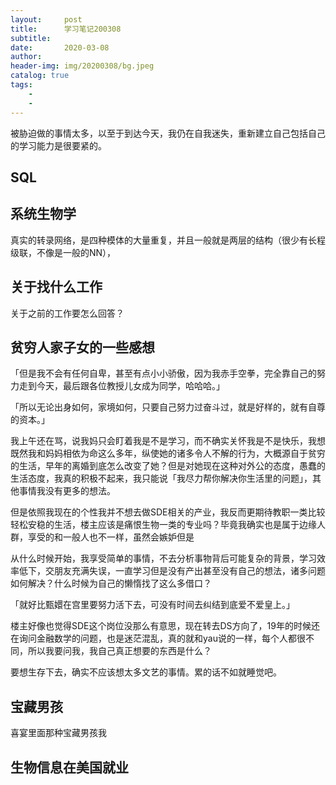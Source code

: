 ```yaml
---
layout:     post
title:      学习笔记200308
subtitle:   
date:       2020-03-08
author:     
header-img: img/20200308/bg.jpeg
catalog: true
tags:
    - 
    - 
---
```

被胁迫做的事情太多，以至于到达今天，我仍在自我迷失，重新建立自己包括自己的学习能力是很要紧的。
## SQL





## 系统生物学
真实的转录网络，是四种模体的大量重复，并且一般就是两层的结构（很少有长程级联，不像是一般的NN），
## 关于找什么工作
关于之前的工作要怎么回答？

## 贫穷人家子女的一些感想
「但是我不会有任何自卑，甚至有点小小骄傲，因为我赤手空拳，完全靠自己的努力走到今天，最后跟各位教授儿女成为同学，哈哈哈。」

「所以无论出身如何，家境如何，只要自己努力过奋斗过，就是好样的，就有自尊的资本。」

我上午还在骂，说我妈只会盯着我是不是学习，而不确实关怀我是不是快乐，我想既然我和妈妈相依为命这么多年，纵使她的诸多令人不解的行为，大概源自于贫穷的生活，早年的离婚到底怎么改变了她？但是对她现在这种对外公的态度，愚蠢的生活态度，我真的积极不起来，我只能说「我尽力帮你解决你生活里的问题」，其他事情我没有更多的想法。

但是依照我现在的个性我并不想去做SDE相关的产业，我反而更期待教职一类比较轻松安稳的生活，楼主应该是痛恨生物一类的专业吗？毕竟我确实也是属于边缘人群，享受的和一般人也不一样，虽然会嫉妒但是

从什么时候开始，我享受简单的事情，不去分析事物背后可能复杂的背景，学习效率低下，交朋友充满失误，一直学习但是没有产出甚至没有自己的想法，诸多问题如何解决？什么时候为自己的懒惰找了这么多借口？

「就好比甄嬛在宫里要努力活下去，可没有时间去纠结到底爱不爱皇上。」

楼主好像也觉得SDE这个岗位没那么有意思，现在转去DS方向了，19年的时候还在询问金融数学的问题，也是迷茫混乱，真的就和yau说的一样，每个人都很不同，所以我要问我，我自己真正想要的东西是什么？

要想生存下去，确实不应该想太多文艺的事情。累的话不如就睡觉吧。

## 宝藏男孩
喜宴里面那种宝藏男孩我

## 生物信息在美国就业
